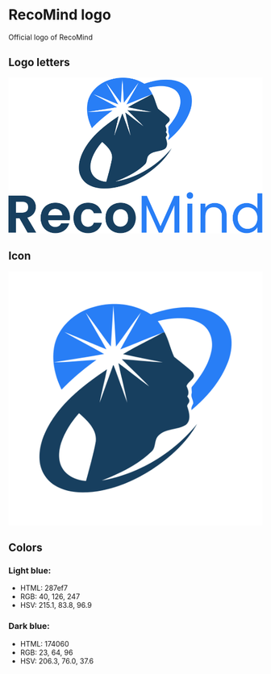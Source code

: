 # RecoMind logo

Official logo of RecoMind

## Logo letters

<img src="https://raw.githubusercontent.com/recomind-io/logo/main/logo_recomind.svg?sanitize=true">

## Icon

<img src="https://raw.githubusercontent.com/recomind-io/logo/main/logo_recomind_icon.svg?sanitize=true">

## Colors

### Light blue: 

- HTML: 287ef7
- RGB: 40, 126, 247
- HSV: 215.1, 83.8, 96.9

### Dark blue:

- HTML: 174060
- RGB: 23, 64, 96
- HSV: 206.3, 76.0, 37.6
